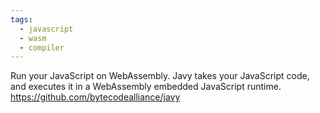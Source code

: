 ```yaml
---
tags:
  - javascript
  - wasm
  - compiler
---
```

Run your JavaScript on WebAssembly. Javy takes your JavaScript code, and executes it in a WebAssembly embedded JavaScript runtime.
https://github.com/bytecodealliance/javy

